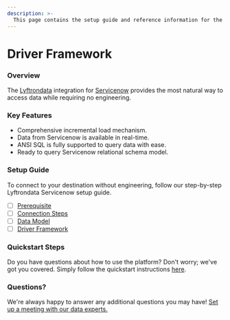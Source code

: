 ```yaml
---
description: >-
  This page contains the setup guide and reference information for the Servicenow source connector.
---
```


# Driver Framework

### Overview

The [Lyftrondata](https://www.lyftrondata.com/) integration for [Servicenow](https://www.lyftrondata.com/integration/business-analytics/service-now/) provides the most natural way to access data while requiring no engineering.

### Key Features

* Comprehensive incremental load mechanism.
* Data from Servicenow is available in real-time.&#x20;
* ANSI SQL is fully supported to query data with ease.
* Ready to query Servicenow relational schema model.

### Setup Guide

To connect to your destination without engineering, follow our step-by-step Lyftrondata Servicenow setup guide.

* [ ] [Prerequisite](../prerequisite.md)
* [ ] [Connection Steps](../connection-steps.md)
* [ ] [Data Model](../data-model/erd.md)
* [ ] [Driver Framework](../driver-framework/)

### Quickstart Steps

Do you have questions about how to use the platform? Don't worry; we've got you covered. Simply follow the quickstart instructions [here](../driver-framework/README.md).

### Questions? <a href="#questions" id="questions"></a>

We're always happy to answer any additional questions you may have! [Set up a meeting with our data experts.](https://www.lyftrondata.com/book-a-meeting/)


